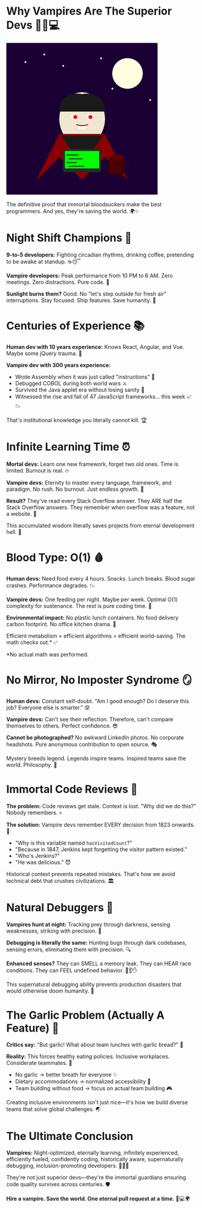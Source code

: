 # Why Vampires Are The Superior Devs 🧛‍♂️💻

![vampire developer](vampire-dev.png)

The definitive proof that immortal bloodsuckers make the best programmers. And yes, they're saving the world. 🌍✨
<!-- end_slide -->

# Night Shift Champions 🌙

**9-to-5 developers:** Fighting circadian rhythms, drinking coffee, pretending to be awake at standup. ☕😴

**Vampire developers:** Peak performance from 10 PM to 6 AM. Zero meetings. Zero distractions. Pure code. 🦇

**Sunlight burns them?** Good. No "let's step outside for fresh air" interruptions. Stay focused. Ship features. Save humanity. 🚀
<!-- end_slide -->

# Centuries of Experience 📚

**Human dev with 10 years experience:** Knows React, Angular, and Vue. Maybe some jQuery trauma. 🤕

**Vampire dev with 300 years experience:** 
- Wrote Assembly when it was just called "instructions" 💾
- Debugged COBOL during both world wars ⚔️
- Survived the Java applet era without losing sanity 🧠
- Witnessed the rise and fall of 47 JavaScript frameworks... this week 📈📉

That's institutional knowledge you literally cannot kill. 🏆
<!-- end_slide -->

# Infinite Learning Time ⏰

**Mortal devs:** Learn one new framework, forget two old ones. Time is limited. Burnout is real. 🔥

**Vampire devs:** Eternity to master every language, framework, and paradigm. No rush. No burnout. Just endless growth. 📖

**Result?** They've read every Stack Overflow answer. They ARE half the Stack Overflow answers. They remember when overflow was a feature, not a website. 🎯

This accumulated wisdom literally saves projects from eternal development hell. 👼
<!-- end_slide -->

# Blood Type: O(1) 🩸

**Human devs:** Need food every 4 hours. Snacks. Lunch breaks. Blood sugar crashes. Performance degrades. 📉

**Vampire devs:** One feeding per night. Maybe per week. Optimal O(1) complexity for sustenance. The rest is pure coding time. 💯

**Environmental impact:** No plastic lunch containers. No food delivery carbon footprint. No office kitchen drama. 🌱

Efficient metabolism = efficient algorithms = efficient world-saving. The math checks out.* ✅

*No actual math was performed.
<!-- end_slide -->

# No Mirror, No Imposter Syndrome 🪞

**Human devs:** Constant self-doubt. "Am I good enough? Do I deserve this job? Everyone else is smarter." 😰

**Vampire devs:** Can't see their reflection. Therefore, can't compare themselves to others. Perfect confidence. 😎

**Cannot be photographed?** No awkward LinkedIn photos. No corporate headshots. Pure anonymous contribution to open source. 🎭

Mystery breeds legend. Legends inspire teams. Inspired teams save the world. Philosophy. 🧘
<!-- end_slide -->

# Immortal Code Reviews 📝

**The problem:** Code reviews get stale. Context is lost. "Why did we do this?" Nobody remembers. 💀

**The solution:** Vampire devs remember EVERY decision from 1823 onwards. 🧛

- "Why is this variable named `hasVisitedCount`?" 
- "Because in 1847, Jenkins kept forgetting the visitor pattern existed."
- "Who's Jenkins?"
- "He was delicious." 😈

Historical context prevents repeated mistakes. That's how we avoid technical debt that crushes civilizations. 🏛️
<!-- end_slide -->

# Natural Debuggers 🐛

**Vampires hunt at night:** Tracking prey through darkness, sensing weaknesses, striking with precision. 🎯

**Debugging is literally the same:** Hunting bugs through dark codebases, sensing errors, eliminating them with precision. 🔍

**Enhanced senses?** They can SMELL a memory leak. They can HEAR race conditions. They can FEEL undefined behavior. 👃👂✋

This supernatural debugging ability prevents production disasters that would otherwise doom humanity. 🚨
<!-- end_slide -->

# The Garlic Problem (Actually A Feature) 🧄

**Critics say:** "But garlic! What about team lunches with garlic bread?" 🍞

**Reality:** This forces healthy eating policies. Inclusive workplaces. Considerate teammates. 💚

- No garlic → better breath for everyone ✨
- Dietary accommodations → normalized accessibility 🤝
- Team building without food → focus on actual team building 🎮

Creating inclusive environments isn't just nice—it's how we build diverse teams that solve global challenges. 🌏
<!-- end_slide -->

# The Ultimate Conclusion

**Vampires:** Night-optimized, eternally learning, infinitely experienced, efficiently fueled, confidently coding, historically aware, supernaturally debugging, inclusion-promoting developers. 🧛‍♂️🌟

They're not just superior devs—they're the immortal guardians ensuring code quality survives across centuries. 🛡️

**Hire a vampire. Save the world. One eternal pull request at a time.** 🦇💻🌍
<!-- end_slide -->
